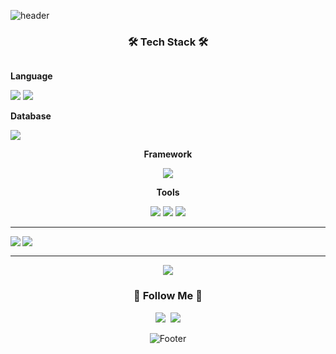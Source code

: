 ![header](https://capsule-render.vercel.app/api?type=waving&color=F8E2CF&text=Suyeon%20Park&height=150&animation=fadeIn&fontAlignY=35&fontSize=30&fontColor=f9aa9e)

<div align="center">
<h3>🛠 Tech Stack 🛠</h3>
<div style="display:flex; flex-direction:column; align-items:flex-start;">
  <!-- Language -->
  <p><strong>Language</strong></p>
  <div>
    <img src="https://img.shields.io/badge/Java-FFC27C?style=for-the-badge&logo=openjdk&logoColor=white"> 
    <img src="https://img.shields.io/badge/Python-A8C0E6?style=for-the-badge&logo=Python&logoColor=white">
<!--     <img src="https://img.shields.io/badge/HTML5-F7A69E가?style=for-the-badge&logo=html5&logoColor=white">
    <img src="https://img.shields.io/badge/CSS3-82B9DD?style=for-the-badge&logo=css3&logoColor=white">  -->
  </div>
  <!-- Database -->
  <p><strong>Database</strong></p>
  <div>
    <img src="https://img.shields.io/badge/mysql-A4C3D0?style=for-the-badge&logo=mysql&logoColor=white"> 
  </div>
<!--    Server
  <p><strong>Server</strong></p>
  <div>
    <img alt="Docker" src ="https://img.shields.io/badge/Docker-9FC9EE.svg?&style=for-the-badge&logo=Docker&logoColor=white"/>
    <img src="https://img.shields.io/badge/Amazon AWS-232F3E?style=for-the-badge&logo=amazon aws&logoColor=white">  -->
  </div>
  <!-- Framework -->
  <p><strong>Framework</strong></p>
  <div>
    <img src="https://img.shields.io/badge/django-4F7263?style=for-the-badge&logo=django&logoColor=white">
   <!-- <img src="https://img.shields.io/badge/Spring Boot-B0D6A2?style=for-the-badge&logo=spring boot&logoColor=white"> >
<!--     <img src="https://img.shields.io/badge/react-A3E8FF?style=for-the-badge&logo=react&logoColor=black">  -->
  </div>
  <!-- Others -->
  <p><strong>Tools</strong></p>
  <div>
    <img src ="https://img.shields.io/badge/Slack-815E7F.svg?&style=for-the-badge&logo=Slack&logoColor=white">
    <img src ="https://img.shields.io/badge/Notion-666666.svg?&style=for-the-badge&logo=Notion&logoColor=white">
<!--     <img src ="https://img.shields.io/badge/Figma-F24E1E.svg?&style=for-the-badge&logo=Figma&logoColor=white"> -->
    <img src ="https://img.shields.io/badge/PostMan-FFAB85.svg?&style=for-the-badge&logo=Postman&logoColor=white">
  </div>


---
 <p align="center">

<a href="https://github.com/sunghyun0610">
  <img align="left" src="https://github-readme-stats.vercel.app/api?username=sunghyun0610&include_all_commits=true&show_icons=true&theme=default&title_color=dd9187&text_color=c099a3&icon_color=dd9187&layout=compact&count_private=true" />
</a>
<a href="https://github.com/sunghyun0610">
  <img align="left" src="https://github-readme-stats.vercel.app/api/top-langs/?username=sunghyun0610&theme=default&title_color=dd9187&text_color=c099a3&icon_color=dd9187&layout=compact&exclude_repo=OPNE-CV,Python,Project,AWS_Serverless,Google_Image_Crawling,MFC-WINDOW-PROGRAMMING" />
</a>

<br clear="left"/>
</p>

---
<a href="https://hits.seeyoufarm.com"><img src="https://hits.seeyoufarm.com/api/count/incr/badge.svg?url=https%3A%2F%2Fgithub.com%2Fsuyeonnii&count_bg=%23D8CAC1&title_bg=%2396777D&icon=&icon_color=%23E7E7E7&title=GitHub&edge_flat=false"/></a>

<h3 align="center"> 🐣 Follow Me 🐣 </h3>
<p align="center">
  <a href="https://velog.io/@suyeoni"><img src="https://img.shields.io/badge/Tech%20Blog-BDE6D6.svg?style=for-the-badge&logo=Vimeo&logoColor=white&link=https://velog.io/@suyeoni"/></a>&nbsp
  <a href="mailto:suyeon9288@gmail.com"><img src="https://img.shields.io/badge/Gmail-F8A39A.svg?style=for-the-badge&logo=Gmail&logoColor=white&link=suyeon9288@gmail.com"/></a>
</p>

![Footer](https://capsule-render.vercel.app/api?type=waving&color=F8E2CF&height=100&section=footer)
  <br>
</div>
